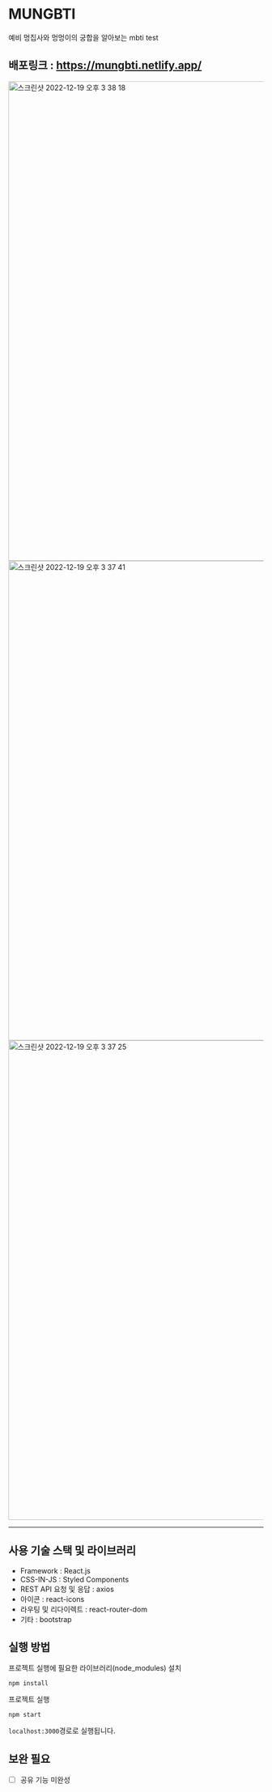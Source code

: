 # MUNGBTI

예비 멍집사와 멍멍이의 궁합을 알아보는 mbti test
## 배포링크 : https://mungbti.netlify.app/
<img width="948" alt="스크린샷 2022-12-19 오후 3 38 18" src="https://user-images.githubusercontent.com/97003692/208363300-042a0c77-2f11-4919-ad3d-d8cf166b8c10.png">
<img width="948" alt="스크린샷 2022-12-19 오후 3 37 41" src="https://user-images.githubusercontent.com/97003692/208363309-adfb33d0-bfd5-41dd-8e83-534715d6ad10.png">
<img width="948" alt="스크린샷 2022-12-19 오후 3 37 25" src="https://user-images.githubusercontent.com/97003692/208363321-db5c5daa-50a0-4754-b232-49764604f888.png">

---

## 사용 기술 스택 및 라이브러리
- Framework : React.js
- CSS-IN-JS : Styled Components
- REST API 요청 및 응답 : axios
- 아이콘 : react-icons
- 라우팅 및 리다이렉트 : react-router-dom
- 기타 : bootstrap

## 실행 방법

프로젝트 실행에 필요한 라이브러리(node_modules) 설치
```
npm install
```

프로젝트 실행
```
npm start
```

`localhost:3000`경로로 실행됩니다.

## 보완 필요
- [ ] 공유 기능 미완성
